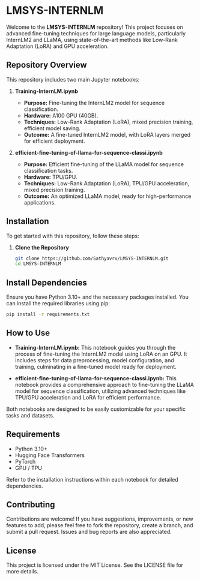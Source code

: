 # LMSYS-INTERNLM

Welcome to the **LMSYS-INTERNLM** repository! This project focuses on advanced fine-tuning techniques for large language models, particularly InternLM2 and LLaMA, using state-of-the-art methods like Low-Rank Adaptation (LoRA) and GPU acceleration.

## Repository Overview

This repository includes two main Jupyter notebooks:

1. **Training-InternLM.ipynb**
   - **Purpose:** Fine-tuning the InternLM2 model for sequence classification.
   - **Hardware:** A100 GPU (40GB).
   - **Techniques:** Low-Rank Adaptation (LoRA), mixed precision training, efficient model saving.
   - **Outcome:** A fine-tuned InternLM2 model, with LoRA layers merged for efficient deployment.

2. **efficient-fine-tuning-of-llama-for-sequence-classi.ipynb**
   - **Purpose:** Efficient fine-tuning of the LLaMA model for sequence classification tasks.
   - **Hardware:** TPU/GPU.
   - **Techniques:** Low-Rank Adaptation (LoRA), TPU/GPU acceleration, mixed precision training.
   - **Outcome:** An optimized LLaMA model, ready for high-performance applications.

## Installation

To get started with this repository, follow these steps:

1. **Clone the Repository**
   ```bash
   git clone https://github.com/Sathyavrv/LMSYS-INTERNLM.git
   cd LMSYS-INTERNLM
   ```
## Install Dependencies

Ensure you have Python 3.10+ and the necessary packages installed. You can install the required libraries using pip:

```bash
pip install -r requirements.txt
```

## How to Use

- **Training-InternLM.ipynb:** This notebook guides you through the process of fine-tuning the InternLM2 model using LoRA on an GPU. It includes steps for data preprocessing, model configuration, and training, culminating in a fine-tuned model ready for deployment.

- **efficient-fine-tuning-of-llama-for-sequence-classi.ipynb:** This notebook provides a comprehensive approach to fine-tuning the LLaMA model for sequence classification, utilizing advanced techniques like TPU/GPU acceleration and LoRA for efficient performance.

Both notebooks are designed to be easily customizable for your specific tasks and datasets.

## Requirements

- Python 3.10+
- Hugging Face Transformers
- PyTorch
- GPU / TPU

Refer to the installation instructions within each notebook for detailed dependencies.

## Contributing

Contributions are welcome! If you have suggestions, improvements, or new features to add, please feel free to fork the repository, create a branch, and submit a pull request. Issues and bug reports are also appreciated.

## License

This project is licensed under the MIT License. See the LICENSE file for more details.
